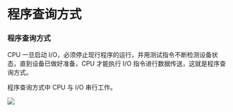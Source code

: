 # 程序查询方式

### 程序查询方式

CPU 一旦启动 I/O，必须停止现行程序的运行，并用测试指令不断检测设备状态，直到设备已做好准备，CPU 才能执行 I/O 指令进行数据传送，这就是程序查询方式。

程序查询方式中 CPU 与 I/O 串行工作。

![](/1.png)